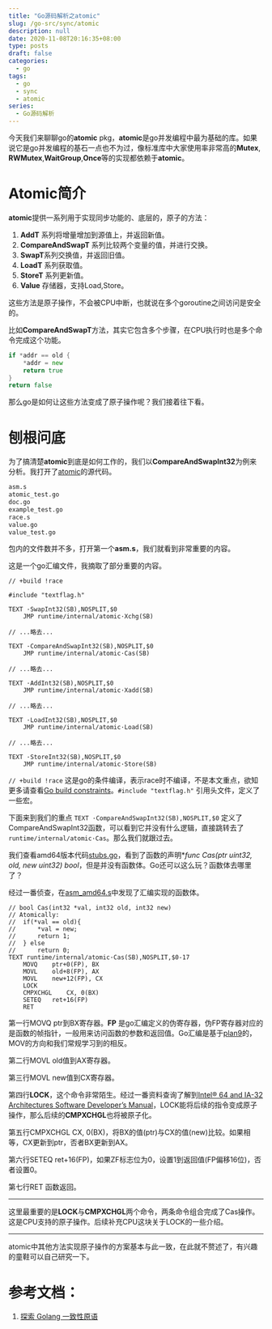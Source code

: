 ```yaml
---
title: "Go源码解析之atomic"
slug: /go-src/sync/atomic
description: null
date: 2020-11-08T20:16:35+08:00
type: posts
draft: false
categories:
  - go
tags:
  - go
  - sync
  - atomic
series:
  - Go源码解析
---
```


今天我们来聊聊go的**atomic** pkg，**atomic**是go并发编程中最为基础的库。如果说它是go并发编程的基石一点也不为过，像标准库中大家使用率非常高的**Mutex**, **RWMutex**,**WaitGroup**,**Once**等的实现都依赖于**atomic**。

# Atomic简介

**atomic**提供一系列用于实现同步功能的、底层的，原子的方法：

1. **AddT** 系列将增量增加到源值上，并返回新值。
2. **CompareAndSwapT** 系列比较两个变量的值，并进行交换。
3. **SwapT**系列交换值，并返回旧值。
4. **LoadT** 系列获取值。
5. **StoreT** 系列更新值。
6. **Value** 存储器，支持Load,Store。

这些方法是原子操作，不会被CPU中断，也就说在多个goroutine之间访问是安全的。

比如**CompareAndSwapT**方法，其实它包含多个步骤，在CPU执行时也是多个命令完成这个功能。

```go
if *addr == old {
	*addr = new
	return true
}
return false
```

那么go是如何让这些方法变成了原子操作呢？我们接着往下看。

# 刨根问底

为了搞清楚**atomic**到底是如何工作的，我们以**CompareAndSwapInt32**为例来分析。我打开了[atomic](https://github.com/golang/go/tree/master/src/sync/atomic)的源代码。

```sh
asm.s
atomic_test.go
doc.go
example_test.go
race.s
value.go
value_test.go
```

包内的文件数并不多，打开第一个**asm.s**，我们就看到非常重要的内容。

这是一个go汇编文件，我摘取了部分重要的内容。

```assembly
// +build !race

#include "textflag.h"

TEXT ·SwapInt32(SB),NOSPLIT,$0
	JMP	runtime∕internal∕atomic·Xchg(SB)

// ...略去...

TEXT ·CompareAndSwapInt32(SB),NOSPLIT,$0
	JMP	runtime∕internal∕atomic·Cas(SB)	

// ...略去...

TEXT ·AddInt32(SB),NOSPLIT,$0
	JMP	runtime∕internal∕atomic·Xadd(SB)
	
// ...略去...
	
TEXT ·LoadInt32(SB),NOSPLIT,$0
	JMP	runtime∕internal∕atomic·Load(SB)	

// ...略去...

TEXT ·StoreInt32(SB),NOSPLIT,$0
	JMP	runtime∕internal∕atomic·Store(SB)	
```

`// +build !race` 这是go的条件编译，表示race时不编译，不是本文重点，欲知更多请查看[Go build constraints](https://golang.org/cmd/go/#hdr-Build_constraints)。`#include "textflag.h"` 引用头文件，定义了一些宏。

下面来到我们的重点 `TEXT ·CompareAndSwapInt32(SB),NOSPLIT,$0` 定义了CompareAndSwapInt32函数，可以看到它并没有什么逻辑，直接跳转去了`runtime∕internal∕atomic·Cas`。那么我们就跟过去。

我们查看amd64版本代码[stubs.go](https://github.com/golang/go/blob/master/src/runtime/internal/atomic/stubs.go#L12)，看到了函数的声明**func Cas(ptr *uint32, old, new uint32) bool**，但是并没有函数体。Go还可以这么玩？函数体去哪里了？

经过一番侦查，在[asm_amd64.s](https://github.com/golang/go/blob/master/src/runtime/internal/atomic/asm_amd64.s#L17)中发现了汇编实现的函数体。

```assembly
// bool Cas(int32 *val, int32 old, int32 new)
// Atomically:
//	if(*val == old){
//		*val = new;
//		return 1;
//	} else
//		return 0;
TEXT runtime∕internal∕atomic·Cas(SB),NOSPLIT,$0-17
	MOVQ	ptr+0(FP), BX
	MOVL	old+8(FP), AX
	MOVL	new+12(FP), CX
	LOCK
	CMPXCHGL	CX, 0(BX)
	SETEQ	ret+16(FP)
	RET
```

第一行MOVQ ptr到BX寄存器。**FP** 是go汇编定义的伪寄存器，伪FP寄存器对应的是函数的帧指针，一般用来访问函数的参数和返回值。Go汇编是基于[plan9](https://9p.io/sys/doc/asm.html)的，MOV的方向和我们常规学习到的相反。

第二行MOVL old值到AX寄存器。

第三行MOVL new值到CX寄存器。

第四行**LOCK**，这个命令非常陌生。经过一番资料查询了解到[Intel® 64 and IA-32 Architectures Software Developer’s Manual](https://software.intel.com/sites/default/files/managed/39/c5/325462-sdm-vol-1-2abcd-3abcd.pdf)，LOCK能将后续的指令变成原子操作，那么后续的**CMPXCHGL**也将被原子化。

第五行CMPXCHGL	CX, 0(BX)，将BX的值(ptr)与CX的值(new)比较。如果相等，CX更新到ptr，否者BX更新到AX。

第六行SETEQ	ret+16(FP)，如果ZF标志位为0，设置1到返回值(FP偏移16位)，否者设置0。

第七行RET 函数返回。

---

这里最重要的是**LOCK**与**CMPXCHGL**两个命令，两条命令组合完成了Cas操作。这是CPU支持的原子操作。后续补充CPU这块关于LOCK的一些介绍。

---



atomic中其他方法实现原子操作的方案基本与此一致，在此就不赘述了，有兴趣的童鞋可以自己研究一下。



# 参考文档：

1. [探索 Golang 一致性原语](https://wweir.cc/post/%E6%8E%A2%E7%B4%A2-golang-%E4%B8%80%E8%87%B4%E6%80%A7%E5%8E%9F%E8%AF%AD/)
